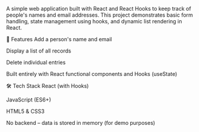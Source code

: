 A simple web application built with React and React Hooks to keep track of people's names and email addresses. This project demonstrates basic form handling, state management using hooks, and dynamic list rendering in React.

🚀 Features
Add a person's name and email

Display a list of all records

Delete individual entries

Built entirely with React functional components and Hooks (useState)

🛠️ Tech Stack
React (with Hooks)

JavaScript (ES6+)

HTML5 & CSS3

No backend – data is stored in memory (for demo purposes)
